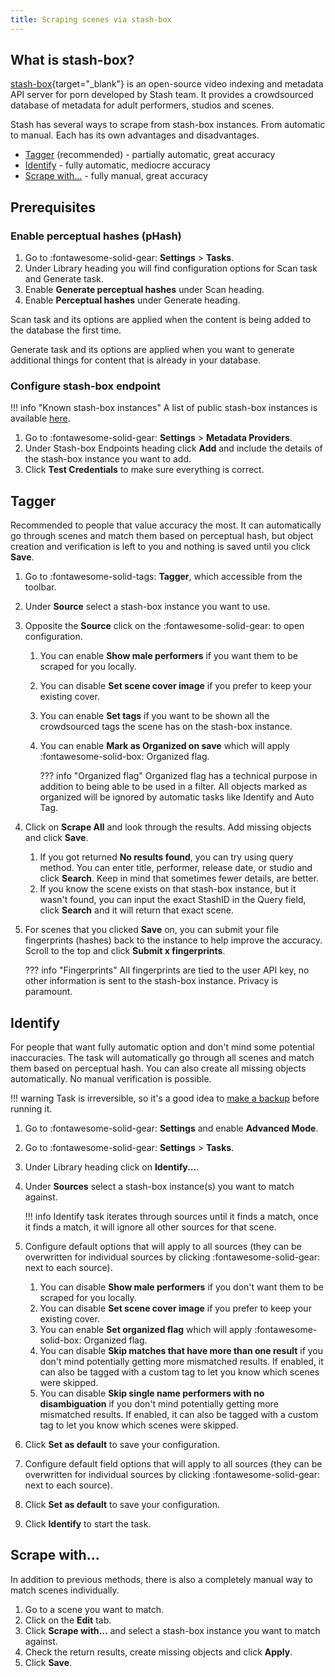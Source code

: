 ```yaml
---
title: Scraping scenes via stash-box
---
```


## What is stash-box?

[stash-box](https://github.com/stashapp/stash-box){target="_blank"} is an open-source video indexing and metadata API server for porn developed by Stash team. It provides a crowdsourced database of metadata for adult performers, studios and scenes.

Stash has several ways to scrape from stash-box instances. From automatic to manual. Each has its own advantages and disadvantages.

- [Tagger](/guides/scraping-scenes-via-stash-box/#tagger) (recommended) - partially automatic, great accuracy
- [Identify](/guides/scraping-scenes-via-stash-box/#identify) - fully automatic, mediocre accuracy
- [Scrape with...](/guides/scraping-scenes-via-stash-box/#scrape-with) - fully manual, great accuracy

## Prerequisites

### Enable perceptual hashes (pHash)

1. Go to :fontawesome-solid-gear: **Settings** > **Tasks**.
1. Under Library heading you will find configuration options for Scan task and Generate task.
1. Enable **Generate perceptual hashes** under Scan heading.
1. Enable **Perceptual hashes** under Generate heading.

Scan task and its options are applied when the content is being added to the database the first time.

Generate task and its options are applied when you want to generate additional things for content that is already in your database.

### Configure stash-box endpoint

!!! info "Known stash-box instances"
    A list of public stash-box instances is available [here](/metadata-sources/stash-box-instances).

1. Go to :fontawesome-solid-gear: **Settings** > **Metadata Providers**.
1. Under Stash-box Endpoints heading click **Add** and include the details of the stash-box instance you want to add.
1. Click **Test Credentials** to make sure everything is correct.

## Tagger

Recommended to people that value accuracy the most. It can automatically go through scenes and match them based on perceptual hash, but object creation and verification is left to you and nothing is saved until you click **Save**.

1. Go to :fontawesome-solid-tags: **Tagger**, which accessible from the toolbar.
1. Under **Source** select a stash-box instance you want to use.
1. Opposite the **Source** click on the :fontawesome-solid-gear: to open configuration.
    1. You can enable **Show male performers** if you want them to be scraped for you locally.
    1. You can disable **Set scene cover image** if you prefer to keep your existing cover.
    1. You can enable **Set tags** if you want to be shown all the crowdsourced tags the scene has on the stash-box instance.
    1. You can enable **Mark as Organized on save** which will apply :fontawesome-solid-box: Organized flag.

        ??? info "Organized flag"
            Organized flag has a technical purpose in addition to being able to be used in a filter. All objects marked as organized will be ignored by automatic tasks like Identify and Auto Tag.

1. Click on **Scrape All** and look through the results. Add missing objects and click **Save**.
    1. If you got returned **No results found**, you can try using query method. You can enter title, performer, release date, or studio and click **Search**. Keep in mind that sometimes fewer details, are better.
    1. If you know the scene exists on that stash-box instance, but it wasn't found, you can input the exact StashID in the Query field, click **Search** and it will return that exact scene.
1. For scenes that you clicked **Save** on, you can submit your file fingerprints (hashes) back to the instance to help improve the accuracy. Scroll to the top and click **Submit x fingerprints**.

    ??? info "Fingerprints"
        All fingerprints are tied to the user API key, no other information is sent to the stash-box instance. Privacy is paramount.

## Identify

For people that want fully automatic option and don't mind some potential inaccuracies. The task will automatically go through all scenes and match them based on perceptual hash. You can also create all missing objects automatically. No manual verification is possible.

!!! warning
    Task is irreversible, so it's a good idea to [make a backup](/guides/backup-and-restore-database/) before running it.

1. Go to :fontawesome-solid-gear: **Settings** and enable **Advanced Mode**.
1. Go to :fontawesome-solid-gear: **Settings** > **Tasks**.
1. Under Library heading click on **Identify...**.
1. Under **Sources** select a stash-box instance(s) you want to match against.

    !!! info
        Identify task iterates through sources until it finds a match, once it finds a match, it will ignore all other sources for that scene.

1. Configure default options that will apply to all sources (they can be overwritten for individual sources by clicking :fontawesome-solid-gear: next to each source).
    1. You can disable **Show male performers** if you don't want them to be scraped for you locally.
    1. You can disable **Set scene cover image** if you prefer to keep your existing cover.
    1. You can enable **Set organized flag** which will apply :fontawesome-solid-box: Organized flag.
    1. You can disable **Skip matches that have more than one result** if you don't mind potentially getting more mismatched results. If enabled, it can also be tagged with a custom tag to let you know which scenes were skipped.
    1. You can disable **Skip single name performers with no disambiguation** if you don't mind potentially getting more mismatched results. If enabled, it can also be tagged with a custom tag to let you know which scenes were skipped.
1. Click **Set as default** to save your configuration.
1. Configure default field options that will apply to all sources (they can be overwritten for individual sources by clicking :fontawesome-solid-gear: next to each source).
1. Click **Set as default** to save your configuration.
1. Click **Identify** to start the task.

## Scrape with...

In addition to previous methods, there is also a completely manual way to match scenes individually.

1. Go to a scene you want to match.
1. Click on the **Edit** tab.
1. Click **Scrape with...** and select a stash-box instance you want to match against.
1. Check the return results, create missing objects and click **Apply**.
1. Click **Save**.